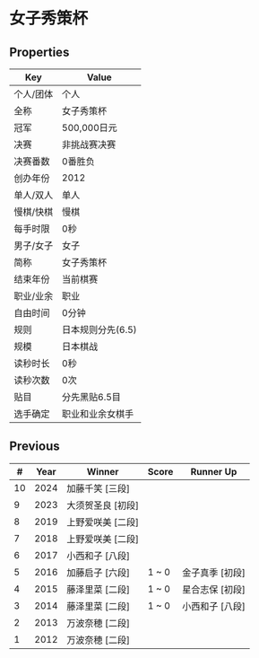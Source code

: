 # 女子秀策杯

## Properties

| Key | Value |
| --- | ----- |
| 个人/团体 | 个人 |
| 全称 | 女子秀策杯 |
| 冠军 | 500,000日元 |
| 决赛 | 非挑战赛决赛 |
| 决赛番数 | 0番胜负 |
| 创办年份 | 2012 |
| 单人/双人 | 单人 |
| 慢棋/快棋 | 慢棋 |
| 每手时限 | 0秒 |
| 男子/女子 | 女子 |
| 简称 | 女子秀策杯 |
| 结束年份 | 当前棋赛 |
| 职业/业余 | 职业 |
| 自由时间 | 0分钟 |
| 规则 | 日本规则分先(6.5) |
| 规模 | 日本棋战 |
| 读秒时长 | 0秒 |
| 读秒次数 | 0次 |
| 贴目 | 分先黑贴6.5目 |
| 选手确定 | 职业和业余女棋手 |

## Previous

| # | Year | Winner | Score | Runner Up |
| --- | --- | --- | --- | --- |
| 10 | 2024 | 加藤千笑 [三段] |  |  |
| 9 | 2023 | 大须贺圣良 [初段] |  |  |
| 8 | 2019 | 上野爱咲美 [二段] |  |  |
| 7 | 2018 | 上野爱咲美 [二段] |  |  |
| 6 | 2017 | 小西和子 [八段] |  |  |
| 5 | 2016 | 加藤启子 [六段] | 1 ~ 0 | 金子真季 [初段] |
| 4 | 2015 | 藤泽里菜 [二段] | 1 ~ 0 | 星合志保 [初段] |
| 3 | 2014 | 藤泽里菜 [二段] | 1 ~ 0 | 小西和子 [八段] |
| 2 | 2013 | 万波奈穂 [二段] |  |  |
| 1 | 2012 | 万波奈穂 [二段] |  |  |

